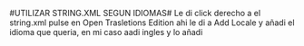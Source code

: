 #UTILIZAR STRING.XML SEGUN IDIOMAS#
Le di click derecho a el string.xml pulse en Open Trasletions Edition ahi le di a Add Locale y añadi el idioma que queria, en mi caso aadi ingles y lo añadi
